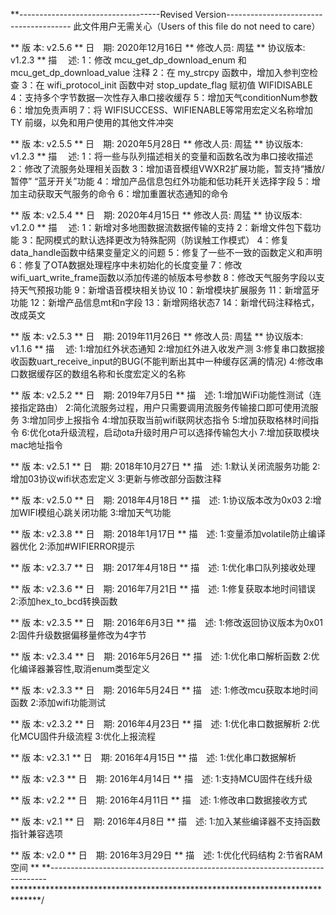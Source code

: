 **-----------------------------------Revised Version---------------------------------------
此文件用户无需关心（Users of this file do not need to care）



** 版  本: v2.5.6
** 日　期: 2020年12月16日
** 修改人员: 周猛
** 协议版本: v1.2.3
** 描　  述: 1：修改 mcu_get_dp_download_enum 和 mcu_get_dp_download_value 注释
			2：在 my_strcpy 函数中，增加入参判空检查
			3：在 wifi_protocol_init 函数中对 stop_update_flag 赋初值 WIFIDISABLE
			4：支持多个字节数据一次性存入串口接收缓存
			5：增加天气conditionNum参数
			6：增加免责声明
			7：将 WIFISUCCESS、WIFIENABLE等常用宏定义名称增加 TY 前缀，以免和用户使用的其他文件冲突



** 版  本: v2.5.5
** 日　期: 2020年5月28日
** 修改人员: 周猛
** 协议版本: v1.2.3
** 描　  述: 1：将一些与队列描述相关的变量和函数名改为串口接收描述
			2：修改了流服务处理相关函数
			3：增加语音模组VWXR2扩展功能，暂支持“播放/暂停” “蓝牙开关”功能
			4：增加产品信息包红外功能和低功耗开关选择字段
			5：增加主动获取天气服务的命令
			6：增加重置状态通知的命令



** 版  本: v2.5.4
** 日　期: 2020年4月15日
** 修改人员: 周猛
** 协议版本: v1.2.0
** 描　  述: 1：新增对多地图数据流数据传输的支持
			2：新增文件包下载功能
			3：配网模式的默认选择更改为特殊配网（防误触工作模式）
			4：修复data_handle函数中结果变量定义的问题
			5：修复了一些不一致的函数定义和声明
			6：修复了OTA数据处理程序中未初始化的长度变量
			7：修改wifi_uart_write_frame函数以添加传递的帧版本号参数
			8：修改天气服务字段以支持天气预报功能
			9：新增语音模块相关协议
			10：新增模块扩展服务
			11：新增蓝牙功能
			12：新增产品信息mt和n字段
			13：新增网络状态7
			14：新增代码注释格式，改成英文



** 版  本: v2.5.3 
** 日　期: 2019年11月26日
** 修改人员: 周猛
** 协议版本: v1.1.6
** 描　  述: 1:增加红外状态通知
           2:增加红外进入收发产测
           3:修复串口数据接收函数uart_receive_input的BUG(不能判断出其中一种缓存区满的情况)
           4:修改串口数据缓存区的数组名称和长度宏定义的名称

** 版  本: v2.5.2
** 日　期: 2019年7月5日
** 描　述: 1:增加WiFi功能性测试（连接指定路由）
           2:简化流服务过程，用户只需要调用流服务传输接口即可使用流服务
           3:增加同步上报指令
           4:增加获取当前wifi联网状态指令
           5:增加获取格林时间指令
           6:优化ota升级流程，启动ota升级时用户可以选择传输包大小
           7:增加获取模块mac地址指令

** 版  本: v2.5.1
** 日　期: 2018年10月27日
** 描　述: 1:默认关闭流服务功能
           2:增加03协议wifi状态宏定义
		   3:更新与修改部分函数注释

** 版  本: v2.5.0
** 日　期: 2018年4月18日
** 描　述: 1:协议版本改为0x03
           2:增加WIFI模组心跳关闭功能
           3:增加天气功能

** 版  本: v2.3.8
** 日　期: 2018年1月17日
** 描　述: 1:变量添加volatile防止编译器优化
           2:添加#WIFIERROR提示

** 版  本: v2.3.7
** 日　期: 2017年4月18日
** 描　述: 1:优化串口队列接收处理
		   
** 版  本: v2.3.6
** 日　期: 2016年7月21日
** 描　述: 1:修复获取本地时间错误
           2:添加hex_to_bcd转换函数
		   
** 版  本: v2.3.5
** 日　期: 2016年6月3日
** 描　述: 1:修改返回协议版本为0x01
           2:固件升级数据偏移量修改为4字节

** 版  本: v2.3.4
** 日　期: 2016年5月26日
** 描　述: 1:优化串口解析函数
           2:优化编译器兼容性,取消enum类型定义

** 版  本: v2.3.3
** 日　期: 2016年5月24日
** 描　述: 1:修改mcu获取本地时间函数
           2:添加wifi功能测试

** 版  本: v2.3.2
** 日　期: 2016年4月23日
** 描　述: 1:优化串口数据解析
           2:优化MCU固件升级流程
           3:优化上报流程

** 版  本: v2.3.1
** 日　期: 2016年4月15日
** 描　述: 1:优化串口数据解析

** 版  本: v2.3
** 日　期: 2016年4月14日
** 描　述: 1:支持MCU固件在线升级

** 版  本: v2.2
** 日　期: 2016年4月11日
** 描　述: 1:修改串口数据接收方式

** 版  本: v2.1
** 日　期: 2016年4月8日
** 描　述: 1:加入某些编译器不支持函数指针兼容选项

** 版  本: v2.0
** 日　期: 2016年3月29日
** 描　述: 1:优化代码结构
           2:节省RAM空间
**
**-----------------------------------------------------------------------------
******************************************************************************/